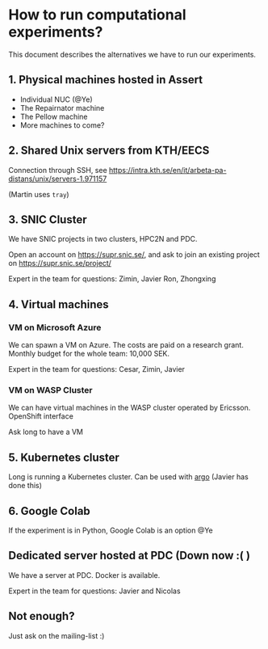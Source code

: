 # How to run computational experiments?

This document describes the alternatives we have to run our experiments.

## 1. Physical machines hosted in Assert

* Individual NUC (@Ye)
* The Repairnator machine
* The Pellow machine
* More machines to come?

## 2. Shared Unix servers from KTH/EECS

Connection through SSH, see <https://intra.kth.se/en/it/arbeta-pa-distans/unix/servers-1.971157>

(Martin uses `tray`)

## 3. SNIC Cluster

We have SNIC projects in two clusters, HPC2N and PDC.

Open an account on https://supr.snic.se/, and ask to join an existing project on https://supr.snic.se/project/


Expert in the team for questions: Zimin, Javier Ron, Zhongxing

## 4. Virtual machines

### VM on Microsoft Azure

We can spawn a VM on Azure. The costs are paid on a research grant. Monthly budget for the whole team: 10,000 SEK.

Expert in the team for questions: Cesar, Zimin, Javier

### VM on WASP Cluster

We can have virtual machines in the WASP cluster operated by Ericsson. 
OpenShift interface

Ask long to have a VM

## 5. Kubernetes cluster

Long is running a Kubernetes cluster. Can be used with [argo](https://github.com/argoproj/argo) (Javier has done this)

## 6. Google Colab

If the experiment is in Python, Google Colab is an option @Ye

## Dedicated server hosted at PDC  (Down now :( )

We have a server at PDC. Docker is available.

Expert in the team for questions: Javier and Nicolas

## Not enough?

Just ask on the mailing-list :)
